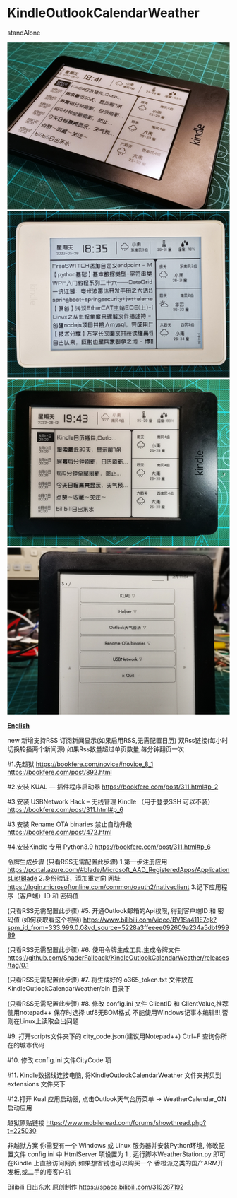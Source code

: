 # KindleOutlookCalendarWeather
 standAlone
 

![image](https://github.com/ShaderFallback/KindleOutlookCalendarWeather/blob/main/image/KindleOutlookCalendar_01.jpg)
![image](https://github.com/ShaderFallback/KindleOutlookCalendarWeather/blob/main/image/KindleOutlookCalendar_03.jpg)
![image](https://github.com/ShaderFallback/KindleOutlookCalendarWeather/blob/main/image/KindleOutlookCalendar_00.jpg)
![image](https://github.com/ShaderFallback/KindleOutlookCalendarWeather/blob/main/image/KindleOutlookCalendar_02.jpg)

**[English](https://github.com/ShaderFallback/KindleOutlookCalendarWeather/blob/main/README_english.md)**

new 新增支持RSS 订阅新闻显示(如果启用RSS,无需配置日历)
双Rss链接(每小时切换轮播两个新闻源)
如果Rss数量超过单页数量,每分钟翻页一次
 
#1.先越狱
https://bookfere.com/novice#novice_8_1
https://bookfere.com/post/892.html

#2.安装 KUAL — 插件程序启动器
https://bookfere.com/post/311.html#p_2

#3.安装 USBNetwork Hack – 无线管理 Kindle （用于登录SSH 可以不装）
https://bookfere.com/post/311.html#p_6

#3.安装 Rename OTA binaries 禁止自动升级 
https://bookfere.com/post/472.html

#4.安装Kindle 专用 Python3.9
https://bookfere.com/post/311.html#p_6

令牌生成步骤 (只看RSS无需配置此步骤)
1.第一步注册应用
https://portal.azure.com/#blade/Microsoft_AAD_RegisteredApps/ApplicationsListBlade
2.身份验证，添加重定向 网址
https://login.microsoftonline.com/common/oauth2/nativeclient 
3.记下应用程序（客户端）ID 和 密码值

(只看RSS无需配置此步骤)
#5. 开通Outlook邮箱的Api权限, 得到客户端ID 和 密码值 (如何获取看这个视频)
https://www.bilibili.com/video/BV1Sa411E7qk?spm_id_from=333.999.0.0&vd_source=5228a3ffeeee092609a234a5dbf99989

(只看RSS无需配置此步骤)
#6. 使用令牌生成工具,生成令牌文件 https://github.com/ShaderFallback/KindleOutlookCalendarWeather/releases/tag/0.1

(只看RSS无需配置此步骤)
#7. 将生成好的 o365_token.txt 文件放在 KindleOutlookCalendarWeather/bin  目录下

(只看RSS无需配置此步骤)
#8. 修改 config.ini 文件 ClientID 和 ClientValue,推荐使用notepad++ 保存时选择 utf8无BOM格式
不能使用Windows记事本编辑!!!,否则在Linux上读取会出问题

#9. 打开scripts文件夹下的 city_code.json(建议用Notepad++) Ctrl+F 查询你所在的城市代码

#10. 修改 config.ini 文件CityCode 项

#11. Kindle数据线连接电脑, 将KindleOutlookCalendarWeather 文件夹拷贝到extensions 文件夹下

#12.打开 Kual 应用启动器, 点击Outlook天气台历菜单 -> WeatherCalendar_ON  启动应用


越狱原贴链接
https://www.mobileread.com/forums/showthread.php?t=225030

非越狱方案
你需要有一个 Windows  或 Linux 服务器并安装Python环境, 修改配置文件 config.ini 
中 HtmlServer 项设置为 1 , 运行脚本WeatherStation.py 即可在Kindle 上直接访问网页
如果想省钱也可以购买一个 香橙派之类的国产ARM开发板,或二手的瘦客户机


Bilibili 日出东水 原创制作
https://space.bilibili.com/319287192
